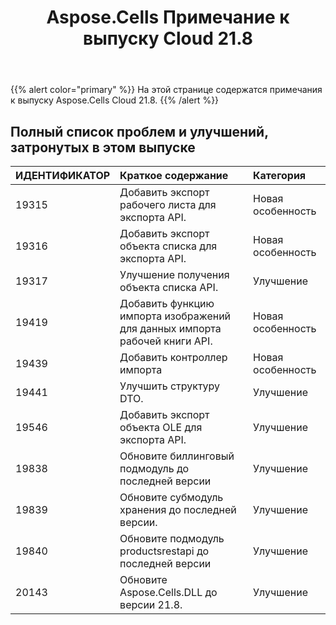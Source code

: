 ﻿---
title: Aspose.Cells Примечание к выпуску Cloud 21.8
second_title: Aspose.Cells Cloud Documen
type: docs
url: /ru/aspose-cells-cloud-21-8-release-notes/
description: Aspose.Cells Облако поддерживает Excel для создания, преобразования, слияния, разделения, защиты, операций с внутренними объектами и т. д.
weight: 14
---
{{% alert color="primary" %}} 
На этой странице содержатся примечания к выпуску Aspose.Cells Cloud 21.8.
{{% /alert %}} 
## **Полный список проблем и улучшений, затронутых в этом выпуске**
|**ИДЕНТИФИКАТОР**|**Краткое содержание**|**Категория**|
|:- |:- |:- |
|19315 |Добавить экспорт рабочего листа для экспорта API.| Новая особенность|
|19316 |Добавить экспорт объекта списка для экспорта API.| Новая особенность|
|19317 |Улучшение получения объекта списка API.| Улучшение|
|19419 |Добавить функцию импорта изображений для данных импорта рабочей книги API.| Новая особенность|
|19439 |Добавить контроллер импорта| Новая особенность|
|19441 |Улучшить структуру DTO.| Улучшение|
|19546 |Добавить экспорт объекта OLE для экспорта API.| Улучшение|
|19838 |Обновите биллинговый подмодуль до последней версии| Улучшение|
|19839 |Обновите субмодуль хранения до последней версии.| Улучшение|
|19840 |Обновите подмодуль productsrestapi до последней версии| Улучшение|
|20143 |Обновите Aspose.Cells.DLL до версии 21.8.| Улучшение|
